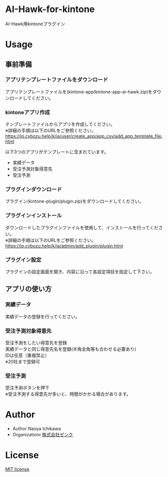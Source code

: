 # AI-Hawk-for-kintone
AI-Hawk用kintoneプラグイン

# Usage
## 事前準備
### アプリテンプレートファイルをダウンロード
アプリテンプレートファイルを(kintone-app/kintone-app-ai-hawk.zip)をダウンロードしてください。  

### kintoneアプリ作成
テンプレートファイルからアプリを作成してください。  
※詳細の手順は以下のURLをご参照ください。  
https://jp.cybozu.help/k/ja/user/create_app/app_csv/add_app_template_file.html

以下3つのアプリがテンプレートに含まれています。  
- 実績データ
- 受注予測対象得意先
- 受注予測

### プラグインダウンロード
プラグイン(kintone-plugin/plugin.zip)をダウンロードしてください。  

### プラグインインストール
ダウンロードしたプラグインファイルを使用して、インストールを行ってください。  
※詳細の手順は以下のURLをご参照ください。  
https://jp.cybozu.help/k/ja/admin/add_plugin/plugin.html

### プラグイン設定
プラグインの設定画面を開き、内容に沿って各設定項目を指定して下さい。  

## アプリの使い方
### 実績データ
実績データの登録を行ってください。

### 受注予測対象得意先  
受注予測をしたい得意先を登録  
実績データと同じ得意先名を登録(半角全角等も合わせる必要あり)  
IDは任意（重複禁止）  
※20社まで登録可

### 受注予測  
受注予測ボタンを押下  
※受注予測する得意先が多いと、時間がかかる場合があります。  

# Author
- Author Naoya Ichikawa
- Organizationr [株式会社ゼンク](https://zenk.co.jp/).

# License
[MIT license](https://opensource.org/license/MIT).
